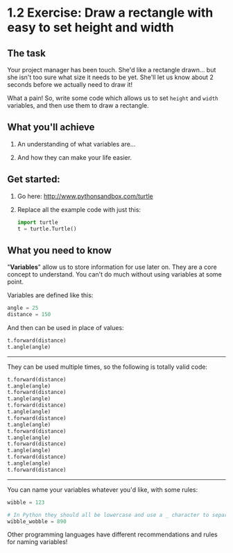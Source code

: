 # 1.2 Exercise: Draw a rectangle with easy to set height and width

## The task

Your project manager has been touch. She'd like a rectangle drawn... but she isn't too
sure what size it needs to be yet. She'll let us know about 2 seconds before we actually
need to draw it!

What a pain! So, write some code which allows us to set `height` and `width` variables,
and then use them to draw a rectangle.


## What you'll achieve

1) An understanding of what variables are...

2) And how they can make your life easier.


## Get started:

1) Go here: http://www.pythonsandbox.com/turtle

2) Replace all the example code with just this:

    ```python
    import turtle
    t = turtle.Turtle()
    ```


## What you need to know

"**Variables**" allow us to store information for use later on. They are a core concept
to understand. You can't do much without using variables at some point.

Variables are defined like this:

```python
angle = 25
distance = 150
```

And then can be used in place of values:

```python
t.forward(distance)
t.angle(angle)
```

---

They can be used multiple times, so the following is totally valid code:

```python
t.forward(distance)
t.angle(angle)
t.forward(distance)
t.angle(angle)
t.forward(distance)
t.angle(angle)
t.forward(distance)
t.angle(angle)
t.forward(distance)
t.angle(angle)
t.forward(distance)
t.angle(angle)
t.forward(distance)
t.angle(angle)
t.forward(distance)
```

---

You can name your variables whatever you'd like, with some rules:

```python
wibble = 123

# In Python they should all be lowercase and use a _ character to separate words:
wibble_wobble = 890
```

Other programming languages have different recommendations and rules for naming
variables!
